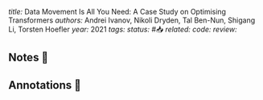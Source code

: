 *title:* Data Movement Is All You Need: A Case Study on Optimising Transformers
*authors:* Andrei Ivanov, Nikoli Dryden, Tal Ben-Nun, Shigang Li, Torsten Hoefler
*year:* 2021
*tags:* 
*status:* #📥
*related:*
*code:*
*review:*

## Notes 📍

## Annotations 📖